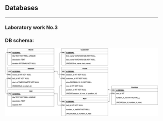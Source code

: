 ## Databases

---

### Laboratory work No.3
### DB schema:

![DeliveryNoteExample](Lab1-Schema.drawio.png)
